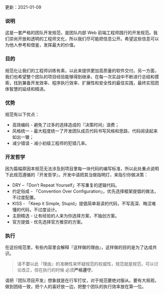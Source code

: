 更新：2021-01-09

### 说明

这是一套严格的团队开发规范，是团队内部 Web 前端工程师践行的开发规范。我们崇尚开放和透明的工程师文化，所以我们尽可能把信息公开。希望这些信息可以为他人参考和借鉴，发挥最大的价值。


### 目的

规范化让我们的工程师训练有素，以此来提供更加高质量的软件交付。另一方面，我们也希望整个团队的项目经验能够得到继承，在每一次实战中不断进行总结和摸索，找到兼备开发效率、程序执行效率、扩展性和安全性的最佳实践，最终实现团体智慧的延续和精进。


### 优势

规范有以下优点：

- 高效编码 - 避免了过多的选择造成的『决策时间』浪费；
- 风格统一 - 最大程度统一了开发团队成员代码书写风格和思路，代码阅读起来如出一辙；
- 减少错误 - 减小初级工程师的犯错几率。


### 开发哲学

因为篇幅原因本规范无法涉及到项目里每一块代码的编写标准，所以此处重点说明下此规范遵循的『开发哲学』，开发中请把其当做指明灯，来指引你做决策：

- DRY –「Don’t Repeat Yourself」不写重复的逻辑代码。
- 约定俗成 - 「Convention Over Configuration」，优先选择框架提倡的做法，不过度配置。
- KISS - 「Keep it Simple, Stupid」提倡简单易读的代码，不写高深、晦涩难懂的代码，不过度设计。
- 主厨精选 - 让有经验的人来为你选择方案，不独创方案。
- 官方提倡 - 优先选择官方推崇的方案。


### 执行

在这份规范里，有些内容里会解释『这样做的理由』，这样做的目的是为了达成共识。

> 请不要以此『理由』的准确性来怀疑规范的权威性，规范就是规范，可以讨论改正，但在执行的时候 必须**严格遵守**。

请把『团队项目开发』想象就是在行军打仗，对于规范要绝对服从。要有大局观，做到团结一致，把个人的喜好放一边，把整个团队的执行效率放在第一位。
